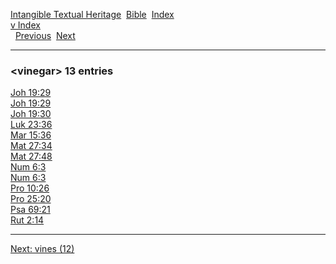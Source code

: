 [Intangible Textual Heritage](../../index)  [Bible](../index) 
[Index](index)   
[v Index](_v_)  
  [Previous](c12128)  [Next](c12130) 

------------------------------------------------------------------------

### &lt;vinegar&gt; 13 entries

[Joh 19:29](../kjv/joh019.htm#029)  
[Joh 19:29](../kjv/joh019.htm#029)  
[Joh 19:30](../kjv/joh019.htm#030)  
[Luk 23:36](../kjv/luk023.htm#036)  
[Mar 15:36](../kjv/mar015.htm#036)  
[Mat 27:34](../kjv/mat027.htm#034)  
[Mat 27:48](../kjv/mat027.htm#048)  
[Num 6:3](../kjv/num006.htm#003)  
[Num 6:3](../kjv/num006.htm#003)  
[Pro 10:26](../kjv/pro010.htm#026)  
[Pro 25:20](../kjv/pro025.htm#020)  
[Psa 69:21](../kjv/psa069.htm#021)  
[Rut 2:14](../kjv/rut002.htm#014)  

------------------------------------------------------------------------

[Next: vines (12)](c12130)
